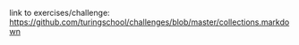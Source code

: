 link to exercises/challenge: https://github.com/turingschool/challenges/blob/master/collections.markdown